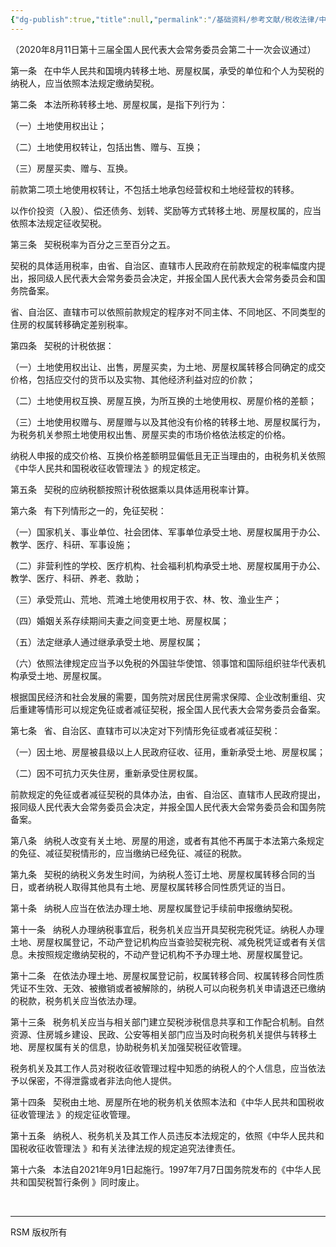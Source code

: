 ```yaml
---
{"dg-publish":true,"title":null,"permalink":"/基础资料/参考文献/税收法律/中华人民共和国契税法/","dgPassFrontmatter":true,"noteIcon":""}
---
```





（2020年8月11日第十三届全国人民代表大会常务委员会第二十一次会议通过）

第一条   在中华人民共和国境内转移土地、房屋权属，承受的单位和个人为契税的纳税人，应当依照本法规定缴纳契税。

第二条   本法所称转移土地、房屋权属，是指下列行为：

（一）土地使用权出让；

（二）土地使用权转让，包括出售、赠与、互换；

（三）房屋买卖、赠与、互换。

前款第二项土地使用权转让，不包括土地承包经营权和土地经营权的转移。

以作价投资（入股）、偿还债务、划转、奖励等方式转移土地、房屋权属的，应当依照本法规定征收契税。

第三条   契税税率为百分之三至百分之五。

契税的具体适用税率，由省、自治区、直辖市人民政府在前款规定的税率幅度内提出，报同级人民代表大会常务委员会决定，并报全国人民代表大会常务委员会和国务院备案。

省、自治区、直辖市可以依照前款规定的程序对不同主体、不同地区、不同类型的住房的权属转移确定差别税率。

第四条   契税的计税依据：

（一）土地使用权出让、出售，房屋买卖，为土地、房屋权属转移合同确定的成交价格，包括应交付的货币以及实物、其他经济利益对应的价款；

（二）土地使用权互换、房屋互换，为所互换的土地使用权、房屋价格的差额；

（三）土地使用权赠与、房屋赠与以及其他没有价格的转移土地、房屋权属行为，为税务机关参照土地使用权出售、房屋买卖的市场价格依法核定的价格。

纳税人申报的成交价格、互换价格差额明显偏低且无正当理由的，由税务机关依照《中华人民共和国税收征收管理法 》的规定核定。

第五条   契税的应纳税额按照计税依据乘以具体适用税率计算。

第六条   有下列情形之一的，免征契税：

（一）国家机关、事业单位、社会团体、军事单位承受土地、房屋权属用于办公、教学、医疗、科研、军事设施；

（二）非营利性的学校、医疗机构、社会福利机构承受土地、房屋权属用于办公、教学、医疗、科研、养老、救助；

（三）承受荒山、荒地、荒滩土地使用权用于农、林、牧、渔业生产；

（四）婚姻关系存续期间夫妻之间变更土地、房屋权属；

（五）法定继承人通过继承承受土地、房屋权属；

（六）依照法律规定应当予以免税的外国驻华使馆、领事馆和国际组织驻华代表机构承受土地、房屋权属。

根据国民经济和社会发展的需要，国务院对居民住房需求保障、企业改制重组、灾后重建等情形可以规定免征或者减征契税，报全国人民代表大会常务委员会备案。

第七条   省、自治区、直辖市可以决定对下列情形免征或者减征契税：

（一）因土地、房屋被县级以上人民政府征收、征用，重新承受土地、房屋权属；

（二）因不可抗力灭失住房，重新承受住房权属。

前款规定的免征或者减征契税的具体办法，由省、自治区、直辖市人民政府提出，报同级人民代表大会常务委员会决定，并报全国人民代表大会常务委员会和国务院备案。

第八条   纳税人改变有关土地、房屋的用途，或者有其他不再属于本法第六条规定的免征、减征契税情形的，应当缴纳已经免征、减征的税款。

第九条   契税的纳税义务发生时间，为纳税人签订土地、房屋权属转移合同的当日，或者纳税人取得其他具有土地、房屋权属转移合同性质凭证的当日。

第十条   纳税人应当在依法办理土地、房屋权属登记手续前申报缴纳契税。

第十一条   纳税人办理纳税事宜后，税务机关应当开具契税完税凭证。纳税人办理土地、房屋权属登记，不动产登记机构应当查验契税完税、减免税凭证或者有关信息。未按照规定缴纳契税的，不动产登记机构不予办理土地、房屋权属登记。

第十二条   在依法办理土地、房屋权属登记前，权属转移合同、权属转移合同性质凭证不生效、无效、被撤销或者被解除的，纳税人可以向税务机关申请退还已缴纳的税款，税务机关应当依法办理。

第十三条   税务机关应当与相关部门建立契税涉税信息共享和工作配合机制。自然资源、住房城乡建设、民政、公安等相关部门应当及时向税务机关提供与转移土地、房屋权属有关的信息，协助税务机关加强契税征收管理。

税务机关及其工作人员对税收征收管理过程中知悉的纳税人的个人信息，应当依法予以保密，不得泄露或者非法向他人提供。

第十四条   契税由土地、房屋所在地的税务机关依照本法和《中华人民共和国税收征收管理法 》的规定征收管理。

第十五条   纳税人、税务机关及其工作人员违反本法规定的，依照《中华人民共和国税收征收管理法 》和有关法律法规的规定追究法律责任。

第十六条   本法自2021年9月1日起施行。1997年7月7日国务院发布的《中华人民共和国契税暂行条例 》同时废止。

 

-----------
 RSM 版权所有